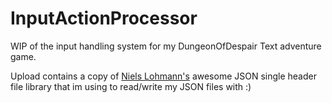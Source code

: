 # InputActionProcessor

WIP of the input handling system for my DungeonOfDespair Text adventure game.  

Upload contains a copy of [Niels Lohmann's](https://github.com/nlohmann/json) awesome JSON single header file library that im using to read/write my JSON files with :)
